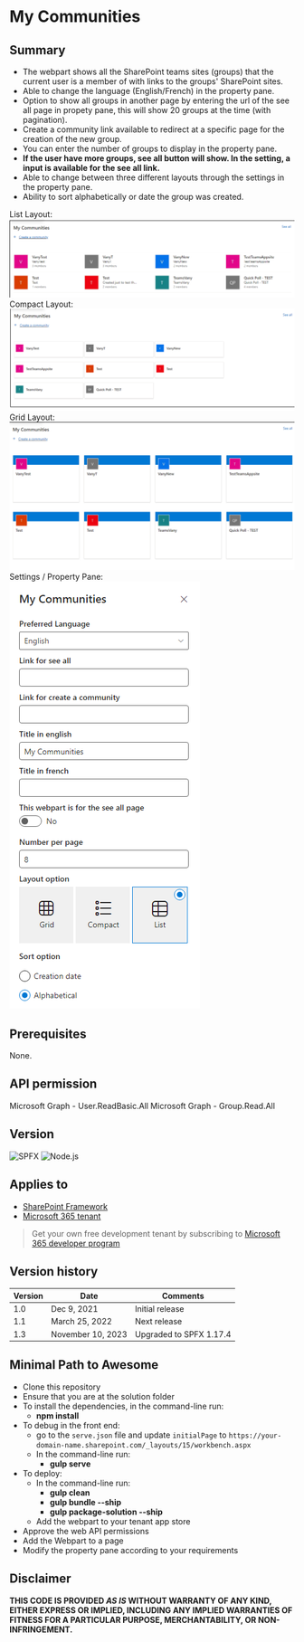 # My Communities

## Summary
- The webpart shows all the SharePoint teams sites (groups) that the current user is a member of with links to the groups' SharePoint sites.
- Able to change the language (English/French) in the property pane.
- Option to show all groups in another page by entering the url of the see all page in propety pane, this will show 20 groups at the time (with pagination).
- Create a community link available to redirect at a specific page for the creation of the new group.
- You can enter the number of groups to display in the property pane.
- **If the user have more groups, see all button will show. In the setting, a input is available for the see all link.**
- Able to change between three different layouts through the settings in the property pane.
- Ability to sort alphabetically or date the group was created.

List Layout:
![Compact Demo](./assets/React-MyGroups_List.png)
Compact Layout:
![Compact Demo](./assets/React-MyGroups_Compact.png)
Grid Layout:
![Compact Demo](./assets/React-MyGroups_Grid.png)
Settings / Property Pane:
![Compact Demo](./assets/React-MyGroups_Property.png)


## Prerequisites
None.

## API permission
Microsoft Graph - User.ReadBasic.All
Microsoft Graph - Group.Read.All

## Version 
![SPFX](https://img.shields.io/badge/SPFX-1.17.4-green.svg)
![Node.js](https://img.shields.io/badge/Node.js-v16.3+-green.svg)

## Applies to
- [SharePoint Framework](https://aka.ms/spfx)
- [Microsoft 365 tenant](https://docs.microsoft.com/en-us/sharepoint/dev/spfx/set-up-your-developer-tenant)

> Get your own free development tenant by subscribing to [Microsoft 365 developer program](http://aka.ms/o365devprogram)

## Version history

Version|Date|Comments
-------|----|--------
1.0|Dec 9, 2021|Initial release
1.1|March 25, 2022|Next release
1.3|November 10, 2023| Upgraded to SPFX 1.17.4

## Minimal Path to Awesome
- Clone this repository
- Ensure that you are at the solution folder
- To install the dependencies, in the command-line run:
  - **npm install**
- To debug in the front end:
  - go to the `serve.json` file and update `initialPage` to `https://your-domain-name.sharepoint.com/_layouts/15/workbench.aspx`
  - In the command-line run:
    - **gulp serve**
- To deploy:
  - In the command-line run:
    - **gulp clean**
    - **gulp bundle --ship**
    - **gulp package-solution --ship**
  - Add the webpart to your tenant app store
- Approve the web API permissions
- Add the Webpart to a page
- Modify the property pane according to your requirements


## Disclaimer

**THIS CODE IS PROVIDED *AS IS* WITHOUT WARRANTY OF ANY KIND, EITHER EXPRESS OR IMPLIED, INCLUDING ANY IMPLIED WARRANTIES OF FITNESS FOR A PARTICULAR PURPOSE, MERCHANTABILITY, OR NON-INFRINGEMENT.**